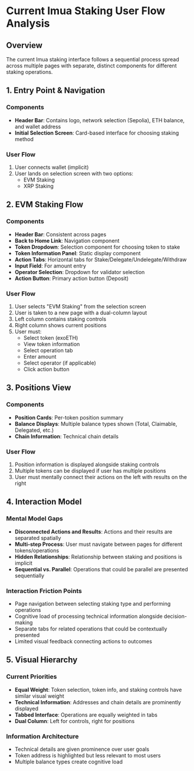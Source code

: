 # Current Imua Staking User Flow Analysis

## Overview

The current Imua staking interface follows a sequential process spread across multiple pages with separate, distinct components for different staking operations.

## 1. Entry Point & Navigation

### Components

- **Header Bar**: Contains logo, network selection (Sepolia), ETH balance, and wallet address
- **Initial Selection Screen**: Card-based interface for choosing staking method

### User Flow

1. User connects wallet (implicit)
2. User lands on selection screen with two options:
   - EVM Staking
   - XRP Staking

## 2. EVM Staking Flow

### Components

- **Header Bar**: Consistent across pages
- **Back to Home Link**: Navigation component
- **Token Dropdown**: Selection component for choosing token to stake
- **Token Information Panel**: Static display component
- **Action Tabs**: Horizontal tabs for Stake/Delegate/Undelegate/Withdraw
- **Input Field**: For amount entry
- **Operator Selection**: Dropdown for validator selection
- **Action Button**: Primary action button (Deposit)

### User Flow

1. User selects "EVM Staking" from the selection screen
2. User is taken to a new page with a dual-column layout
3. Left column contains staking controls
4. Right column shows current positions
5. User must:
   - Select token (exoETH)
   - View token information
   - Select operation tab
   - Enter amount
   - Select operator (if applicable)
   - Click action button

## 3. Positions View

### Components

- **Position Cards**: Per-token position summary
- **Balance Displays**: Multiple balance types shown (Total, Claimable, Delegated, etc.)
- **Chain Information**: Technical chain details

### User Flow

1. Position information is displayed alongside staking controls
2. Multiple tokens can be displayed if user has multiple positions
3. User must mentally connect their actions on the left with results on the right

## 4. Interaction Model

### Mental Model Gaps

- **Disconnected Actions and Results**: Actions and their results are separated spatially
- **Multi-step Process**: User must navigate between pages for different tokens/operations
- **Hidden Relationships**: Relationship between staking and positions is implicit
- **Sequential vs. Parallel**: Operations that could be parallel are presented sequentially

### Interaction Friction Points

- Page navigation between selecting staking type and performing operations
- Cognitive load of processing technical information alongside decision-making
- Separate tabs for related operations that could be contextually presented
- Limited visual feedback connecting actions to outcomes

## 5. Visual Hierarchy

### Current Priorities

- **Equal Weight**: Token selection, token info, and staking controls have similar visual weight
- **Technical Information**: Addresses and chain details are prominently displayed
- **Tabbed Interface**: Operations are equally weighted in tabs
- **Dual Column**: Left for controls, right for positions

### Information Architecture

- Technical details are given prominence over user goals
- Token address is highlighted but less relevant to most users
- Multiple balance types create cognitive load
